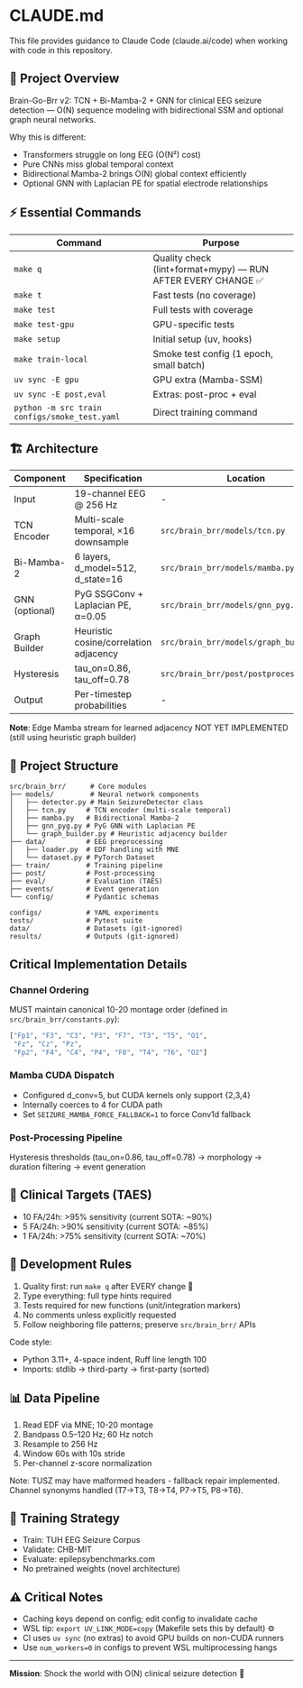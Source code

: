 # CLAUDE.md

This file provides guidance to Claude Code (claude.ai/code) when working with code in this repository.

## 🧠 Project Overview

Brain-Go-Brr v2: TCN + Bi-Mamba-2 + GNN for clinical EEG seizure detection — O(N) sequence modeling with bidirectional SSM and optional graph neural networks.

Why this is different:
- Transformers struggle on long EEG (O(N²) cost)
- Pure CNNs miss global temporal context
- Bidirectional Mamba-2 brings O(N) global context efficiently
- Optional GNN with Laplacian PE for spatial electrode relationships

## ⚡ Essential Commands

| Command | Purpose |
|---------|---------|
| `make q` | Quality check (lint+format+mypy) — RUN AFTER EVERY CHANGE ✅ |
| `make t` | Fast tests (no coverage) |
| `make test` | Full tests with coverage |
| `make test-gpu` | GPU-specific tests |
| `make setup` | Initial setup (uv, hooks) |
| `make train-local` | Smoke test config (1 epoch, small batch) |
| `uv sync -E gpu` | GPU extra (Mamba-SSM) |
| `uv sync -E post,eval` | Extras: post-proc + eval |
| `python -m src train configs/smoke_test.yaml` | Direct training command |

## 🏗️ Architecture

| Component | Specification | Location |
|-----------|--------------|----------|
| Input | 19-channel EEG @ 256 Hz | - |
| TCN Encoder | Multi-scale temporal, ×16 downsample | `src/brain_brr/models/tcn.py` |
| Bi-Mamba-2 | 6 layers, d_model=512, d_state=16 | `src/brain_brr/models/mamba.py` |
| GNN (optional) | PyG SSGConv + Laplacian PE, α=0.05 | `src/brain_brr/models/gnn_pyg.py` |
| Graph Builder | Heuristic cosine/correlation adjacency | `src/brain_brr/models/graph_builder.py` |
| Hysteresis | tau_on=0.86, tau_off=0.78 | `src/brain_brr/post/postprocess.py` |
| Output | Per-timestep probabilities | - |

**Note**: Edge Mamba stream for learned adjacency NOT YET IMPLEMENTED (still using heuristic graph builder)

## 📁 Project Structure

```
src/brain_brr/      # Core modules
├── models/         # Neural network components
│   ├── detector.py # Main SeizureDetector class
│   ├── tcn.py     # TCN encoder (multi-scale temporal)
│   ├── mamba.py   # Bidirectional Mamba-2
│   ├── gnn_pyg.py # PyG GNN with Laplacian PE
│   └── graph_builder.py # Heuristic adjacency builder
├── data/          # EEG preprocessing
│   ├── loader.py  # EDF handling with MNE
│   └── dataset.py # PyTorch Dataset
├── train/         # Training pipeline
├── post/          # Post-processing
├── eval/          # Evaluation (TAES)
├── events/        # Event generation
└── config/        # Pydantic schemas

configs/           # YAML experiments
tests/             # Pytest suite
data/              # Datasets (git-ignored)
results/           # Outputs (git-ignored)
```

## Critical Implementation Details

### Channel Ordering
MUST maintain canonical 10-20 montage order (defined in `src/brain_brr/constants.py`):
```python
["Fp1", "F3", "C3", "P3", "F7", "T3", "T5", "O1",
 "Fz", "Cz", "Pz",
 "Fp2", "F4", "C4", "P4", "F8", "T4", "T6", "O2"]
```

### Mamba CUDA Dispatch
- Configured d_conv=5, but CUDA kernels only support {2,3,4}
- Internally coerces to 4 for CUDA path
- Set `SEIZURE_MAMBA_FORCE_FALLBACK=1` to force Conv1d fallback

### Post-Processing Pipeline
Hysteresis thresholds (tau_on=0.86, tau_off=0.78) → morphology → duration filtering → event generation

## 🎯 Clinical Targets (TAES)

- 10 FA/24h: >95% sensitivity (current SOTA: ~90%)
- 5 FA/24h: >90% sensitivity (current SOTA: ~85%)
- 1 FA/24h: >75% sensitivity (current SOTA: ~70%)

## 🔧 Development Rules

1. Quality first: run `make q` after EVERY change 🧹
2. Type everything: full type hints required
3. Tests required for new functions (unit/integration markers)
4. No comments unless explicitly requested
5. Follow neighboring file patterns; preserve `src/brain_brr/` APIs

Code style:
- Python 3.11+, 4-space indent, Ruff line length 100
- Imports: stdlib → third-party → first-party (sorted)

## 📊 Data Pipeline

1. Read EDF via MNE; 10-20 montage
2. Bandpass 0.5–120 Hz; 60 Hz notch
3. Resample to 256 Hz
4. Window 60s with 10s stride
5. Per-channel z-score normalization

Note: TUSZ may have malformed headers - fallback repair implemented. Channel synonyms handled (T7→T3, T8→T4, P7→T5, P8→T6).

## 🚀 Training Strategy

- Train: TUH EEG Seizure Corpus
- Validate: CHB-MIT
- Evaluate: epilepsybenchmarks.com
- No pretrained weights (novel architecture)

## ⚠️ Critical Notes

- Caching keys depend on config; edit config to invalidate cache
- WSL tip: `export UV_LINK_MODE=copy` (Makefile sets this by default) ⚙️
- CI uses `uv sync` (no extras) to avoid GPU builds on non-CUDA runners
- Use `num_workers=0` in configs to prevent WSL multiprocessing hangs

---

**Mission**: Shock the world with O(N) clinical seizure detection 🚀